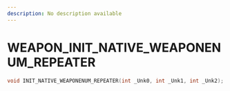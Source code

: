 ```yaml
---
description: No description available 
---
```


# WEAPON\_INIT_NATIVE_WEAPONENUM_REPEATER

```cpp
void INIT_NATIVE_WEAPONENUM_REPEATER(int _Unk0, int _Unk1, int _Unk2);
```